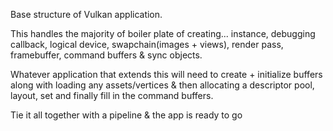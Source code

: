 Base structure of Vulkan application.

This handles the majority of boiler plate of creating...
instance, debugging callback, logical device, swapchain(images + views), render pass,
framebuffer, command buffers & sync objects.

Whatever application that extends this will need to create + initialize buffers along with
loading any assets/vertices & then allocating a descriptor pool, layout, set and finally
fill in the command buffers.

Tie it all together with a pipeline & the app is ready to go
